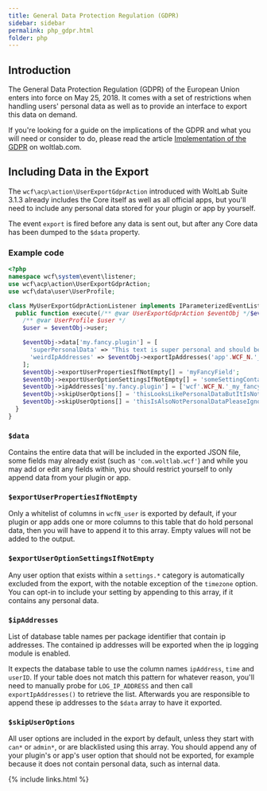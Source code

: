 ```yaml
---
title: General Data Protection Regulation (GDPR)
sidebar: sidebar
permalink: php_gdpr.html
folder: php
---
```


## Introduction

The General Data Protection Regulation (GDPR) of the European Union enters into
force on May 25, 2018. It comes with a set of restrictions when handling users'
personal data as well as to provide an interface to export this data on demand.

If you're looking for a guide on the implications of the GDPR and what you will
need or consider to do, please read the article [Implementation of the GDPR](https://www.woltlab.com/article/106-implementation-of-the-gdpr/)
on woltlab.com.

## Including Data in the Export

The `wcf\acp\action\UserExportGdprAction` introduced with WoltLab Suite 3.1.3
already includes the Core itself as well as all official apps, but you'll need to
include any personal data stored for your plugin or app by yourself.

The event `export` is fired before any data is sent out, but after any Core data
has been dumped to the `$data` property.

### Example code

```php
<?php
namespace wcf\system\event\listener;
use wcf\acp\action\UserExportGdprAction;
use wcf\data\user\UserProfile;

class MyUserExportGdprActionListener implements IParameterizedEventListener {
  public function execute(/** @var UserExportGdprAction $eventObj */$eventObj, $className, $eventName, array &$parameters);
    /** @var UserProfile $user */
    $user = $eventObj->user;

    $eventObj->data['my.fancy.plugin'] = [
      'superPersonalData' => "This text is super personal and should be included in the output",
      'weirdIpAddresses' => $eventObj->exportIpAddresses('app'.WCF_N.'_non_standard_column_names_for_ip_addresses', 'ipAddressColumnName', 'timeColumnName', 'userIDColumnName')
    ];
    $eventObj->exportUserPropertiesIfNotEmpty[] = 'myFancyField';
    $eventObj->exportUserOptionSettingsIfNotEmpty[] = 'someSettingContainingPersonalData';
    $eventObj->ipAddresses['my.fancy.plugin'] = ['wcf'.WCF_N.'_my_fancy_table', 'wcf'.WCF_N.'_i_also_store_ipaddresses_here'];
    $eventObj->skipUserOptions[] = 'thisLooksLikePersonalDataButItIsNot';
    $eventObj->skipUserOptions[] = 'thisIsAlsoNotPersonalDataPleaseIgnoreIt';
  }
}
```

### `$data`

Contains the entire data that will be included in the exported JSON file, some
fields may already exist (such as `'com.woltlab.wcf'`) and while you may add or
edit any fields within, you should restrict yourself to only append data from
your plugin or app.

### `$exportUserPropertiesIfNotEmpty`

Only a whitelist of  columns in `wcfN_user` is exported by default, if your plugin
or app adds one or more columns to this table that do hold personal data, then
you will have to append it to this array. Empty values will not be added to the
output.

### `$exportUserOptionSettingsIfNotEmpty`

Any user option that exists within a `settings.*` category is automatically
excluded from the export, with the notable exception of the `timezone` option.
You can opt-in to include your setting by appending to this array, if it contains
any personal data.

### `$ipAddresses`

List of database table names per package identifier that contain ip addresses.
The contained ip addresses will be exported when the ip logging module is enabled.

It expects the database table to use the column names `ipAddress`, `time` and
`userID`. If your table does not match this pattern for whatever reason, you'll
need to manually probe for `LOG_IP_ADDRESS` and then call `exportIpAddresses()`
to retrieve the list. Afterwards you are responsible to append these ip addresses
to the `$data` array to have it exported.

### `$skipUserOptions`

All user options are included in the export by default, unless they start with
`can*` or `admin*`, or are blacklisted using this array. You should append any
of your plugin's or app's user option that should not be exported, for example
because it does not contain personal data, such as internal data.

{% include links.html %}
